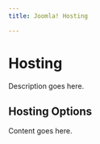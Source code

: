 ```yaml
---
title: Joomla! Hosting

---
```


Hosting
======
Description goes here.


Hosting Options
--------------
Content goes here.
